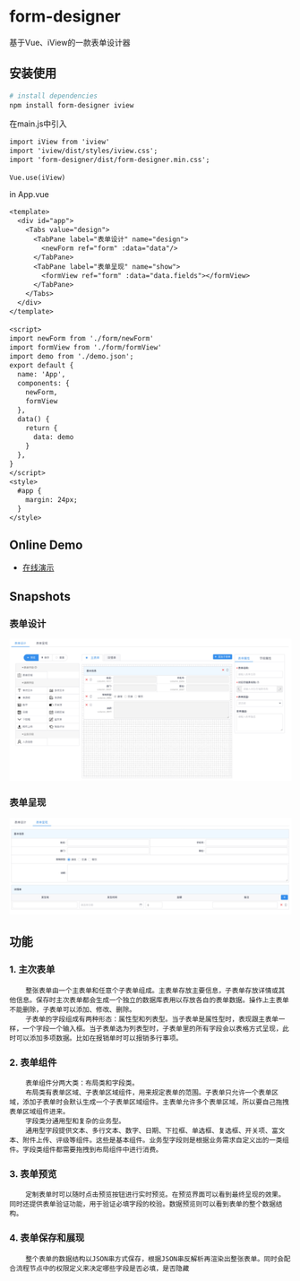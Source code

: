 # form-designer
 基于Vue、iView的一款表单设计器
## 安装使用

``` bash
# install dependencies
npm install form-designer iview
```
在main.js中引入
```
import iView from 'iview'
import 'iview/dist/styles/iview.css';
import 'form-designer/dist/form-designer.min.css';

Vue.use(iView)
```
in App.vue
```
<template>
  <div id="app">
    <Tabs value="design">
      <TabPane label="表单设计" name="design">
        <newForm ref="form" :data="data"/>
      </TabPane>
      <TabPane label="表单呈现" name="show">
        <formView ref="form" :data="data.fields"></formView>
      </TabPane>
    </Tabs>
  </div>
</template>

<script>
import newForm from './form/newForm'
import formView from './form/formView'
import demo from './demo.json';
export default {
  name: 'App',
  components: {
    newForm, 
    formView
  },
  data() {
    return {
      data: demo
    }
  },
}
</script>
<style>
  #app {
    margin: 24px;
  }
</style>
```
## Online Demo
- [在线演示](https://backtrue.com/form-designer/)

## Snapshots
### 表单设计
![image](https://raw.githubusercontent.com/liekkas/form-designer/master/snap/design.jpg)
### 表单呈现
![image](https://raw.githubusercontent.com/liekkas/form-designer/master/snap/show.jpg)


## 功能
### 1. 主次表单
		整张表单由一个主表单和任意个子表单组成。主表单存放主要信息，子表单存放详情或其他信息。保存时主次表单都会生成一个独立的数据库表用以存放各自的表单数据。操作上主表单不能删除，子表单可以添加、修改、删除。
		子表单的字段组成有两种形态：属性型和列表型。当子表单是属性型时，表现跟主表单一样，一个字段一个输入框。当子表单选为列表型时，子表单里的所有字段会以表格方式呈现，此时可以添加多项数据。比如在报销单时可以报销多行事项。

### 2. 表单组件
		表单组件分两大类：布局类和字段类。
		布局类有表单区域、子表单区域组件，用来规定表单的范围。子表单只允许一个表单区域，添加子表单时会默认生成一个子表单区域组件。主表单允许多个表单区域，所以要自己拖拽表单区域组件进来。
		字段类分通用型和复杂的业务型。
		通用型字段提供文本、多行文本、数字、日期、下拉框、单选框、复选框、开关项、富文本、附件上传、评级等组件。这些是基本组件。业务型字段则是根据业务需求自定义出的一类组件。字段类组件都需要拖拽到布局组件中进行消费。
    
### 3. 表单预览
		定制表单时可以随时点击预览按钮进行实时预览。在预览界面可以看到最终呈现的效果。同时还提供表单验证功能，用于验证必填字段的校验。数据预览则可以看到表单的整个数据结构。
	
### 4. 表单保存和展现
		整个表单的数据结构以JSON串方式保存，根据JSON串反解析再渲染出整张表单。同时会配合流程节点中的权限定义来决定哪些字段是否必填，是否隐藏